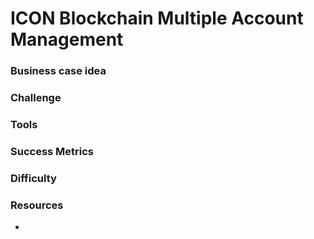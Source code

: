 ﻿
# ICON Blockchain Multiple Account Management 

### Business case idea


### Challenge


### Tools


### Success Metrics


### Difficulty


### Resources 
- 